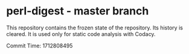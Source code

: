 # perl-digest - master branch

This repository contains the frozen state of the repository.
Its history is cleared. It is used only for static code
analysis with Codacy.

Commit Time: 1712808495